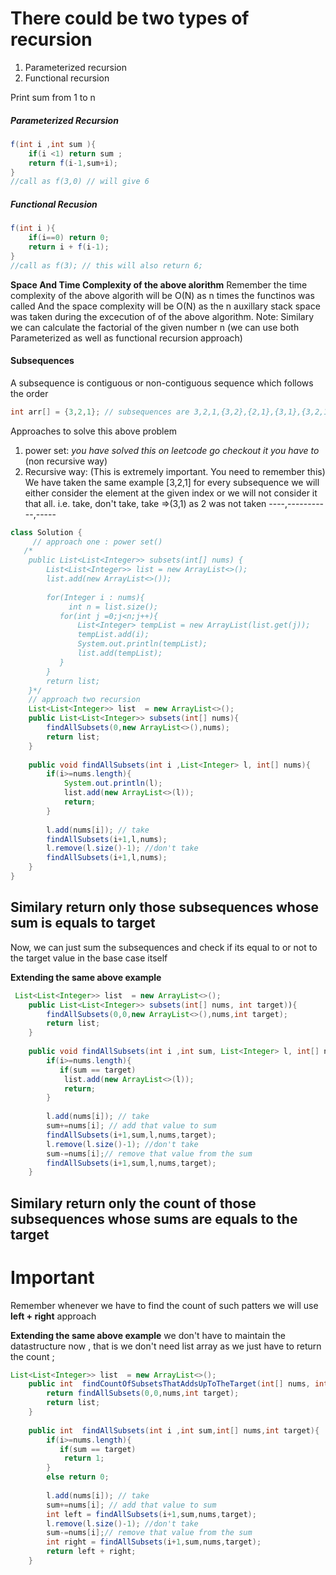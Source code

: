 # There could be two types of recursion
1. Parameterized recursion
2. Functional recursion

Print sum from 1 to n 

##### Parameterized Recursion

```java
f(int i ,int sum ){
    if(i <1) return sum ;
    return f(i-1,sum+i);
}
//call as f(3,0) // will give 6 
```
##### Functional Recusion

```java
f(int i ){
    if(i==0) return 0;
    return i + f(i-1);
}
//call as f(3); // this will also return 6;
```

__Space And Time Complexity of the above alorithm__
    Remember the time complexity of the above algorith will be O(N) as n times the functinos was called 
    And the space complexity will be O(N) as the n auxillary stack space was taken during the excecution of of the above algorithm.
    Note: Similary we can  calculate the factorial of the given number n (we can use both Parameterized as well as functional recursion approach)


#### Subsequences 
A subsequence is contiguous or non-contiguous sequence which follows the order

```java
int arr[] = {3,2,1}; // subsequences are 3,2,1,{3,2},{2,1},{3,1},{3,2,1} // see the positioning order of the elements are followed. 
```
Approaches to solve this above problem 
1. power set:  _you have solved this on leetcode go checkout it you have to_ (non recursive way) 
2. Recursive way: (This is extremely important. You need to remember this)
    We have taken the same example [3,2,1] for every subsequence we will either consider the element at the given index or we will not consider it that all. 
    i.e. take, don't take, take =>(3,1) as 2 was not taken
         ----,-----------,-----
```java
class Solution {
     // approach one : power set()
   /*
    public List<List<Integer>> subsets(int[] nums) {
        List<List<Integer>> list = new ArrayList<>();
        list.add(new ArrayList<>());
       
        for(Integer i : nums){
             int n = list.size();
           for(int j =0;j<n;j++){
               List<Integer> tempList = new ArrayList(list.get(j));
               tempList.add(i);
               System.out.println(tempList);
               list.add(tempList);
           } 
        }
        return list;
    }*/
    // approach two recursion 
    List<List<Integer>> list  = new ArrayList<>();
    public List<List<Integer>> subsets(int[] nums){
        findAllSubsets(0,new ArrayList<>(),nums);
        return list;
    }
    
    public void findAllSubsets(int i ,List<Integer> l, int[] nums){
        if(i>=nums.length){
            System.out.println(l);
            list.add(new ArrayList<>(l));
            return;
        }
        
        l.add(nums[i]); // take
        findAllSubsets(i+1,l,nums);
        l.remove(l.size()-1); //don't take
        findAllSubsets(i+1,l,nums);
    }
}
```
## Similary return only those subsequences whose sum is equals to target

Now, we can just sum the subsequences and check if its equal to or not to the target value in the base case itself

__Extending the same above example__
```java
 List<List<Integer>> list  = new ArrayList<>();
    public List<List<Integer>> subsets(int[] nums, int target)){
        findAllSubsets(0,0,new ArrayList<>(),nums,int target);
        return list;
    }
    
    public void findAllSubsets(int i ,int sum, List<Integer> l, int[] nums,int target){
        if(i>=nums.length){
           if(sum == target)
            list.add(new ArrayList<>(l));
            return;
        }
        
        l.add(nums[i]); // take
        sum+=nums[i]; // add that value to sum 
        findAllSubsets(i+1,sum,l,nums,target);
        l.remove(l.size()-1); //don't take
        sum-=nums[i];// remove that value from the sum
        findAllSubsets(i+1,sum,l,nums,target);
    }

```
## Similary return only the count of  those subsequences whose sums are equals to the target

# Important 
Remember whenever we have to find the count of such patters we will use **left + right** approach

__Extending the same above example__
we don't have to maintain the datastructure now , that is we don't need list array as we just have to return the count ;
```java
List<List<Integer>> list  = new ArrayList<>();
    public int  findCountOfSubsetsThatAddsUpToTheTarget(int[] nums, int target)){
        return findAllSubsets(0,0,nums,int target);
        return list;
    }
    
    public int  findAllSubsets(int i ,int sum,int[] nums,int target){
        if(i>=nums.length){
           if(sum == target)
            return 1;
        }
        else return 0;
        
        l.add(nums[i]); // take
        sum+=nums[i]; // add that value to sum 
        int left = findAllSubsets(i+1,sum,nums,target);
        l.remove(l.size()-1); //don't take
        sum-=nums[i];// remove that value from the sum
        int right = findAllSubsets(i+1,sum,nums,target);
        return left + right;
    }

```